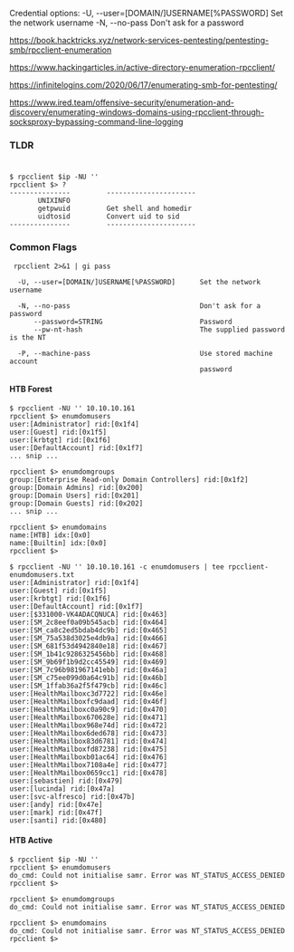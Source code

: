 Credential options:
  -U, --user=[DOMAIN/]USERNAME[%PASSWORD]      Set the network username
  -N, --no-pass                                Don't ask for a password

https://book.hacktricks.xyz/network-services-pentesting/pentesting-smb/rpcclient-enumeration

https://www.hackingarticles.in/active-directory-enumeration-rpcclient/

https://infinitelogins.com/2020/06/17/enumerating-smb-for-pentesting/

https://www.ired.team/offensive-security/enumeration-and-discovery/enumerating-windows-domains-using-rpcclient-through-socksproxy-bypassing-command-line-logging

### TLDR
```

```
### 
```
$ rpcclient $ip -NU ''               
rpcclient $> ?
---------------         ----------------------
       UNIXINFO
       getpwuid         Get shell and homedir
       uidtosid         Convert uid to sid
---------------         ----------------------
```
### Common Flags
```
 rpcclient 2>&1 | gi pass
  
  -U, --user=[DOMAIN/]USERNAME[%PASSWORD]      Set the network username
  
  -N, --no-pass                                Don't ask for a password
      --password=STRING                        Password
      --pw-nt-hash                             The supplied password is the NT

  -P, --machine-pass                           Use stored machine account
                                               password
```
#### HTB Forest
```
$ rpcclient -NU '' 10.10.10.161
rpcclient $> enumdomusers
user:[Administrator] rid:[0x1f4]
user:[Guest] rid:[0x1f5]
user:[krbtgt] rid:[0x1f6]
user:[DefaultAccount] rid:[0x1f7]
... snip ...

rpcclient $> enumdomgroups
group:[Enterprise Read-only Domain Controllers] rid:[0x1f2]
group:[Domain Admins] rid:[0x200]
group:[Domain Users] rid:[0x201]
group:[Domain Guests] rid:[0x202]
... snip ...

rpcclient $> enumdomains
name:[HTB] idx:[0x0]
name:[Builtin] idx:[0x0]
rpcclient $>
```

```
$ rpcclient -NU '' 10.10.10.161 -c enumdomusers | tee rpcclient-enumdomusers.txt
user:[Administrator] rid:[0x1f4]
user:[Guest] rid:[0x1f5]
user:[krbtgt] rid:[0x1f6]
user:[DefaultAccount] rid:[0x1f7]
user:[$331000-VK4ADACQNUCA] rid:[0x463]
user:[SM_2c8eef0a09b545acb] rid:[0x464]
user:[SM_ca8c2ed5bdab4dc9b] rid:[0x465]
user:[SM_75a538d3025e4db9a] rid:[0x466]
user:[SM_681f53d4942840e18] rid:[0x467]
user:[SM_1b41c9286325456bb] rid:[0x468]
user:[SM_9b69f1b9d2cc45549] rid:[0x469]
user:[SM_7c96b981967141ebb] rid:[0x46a]
user:[SM_c75ee099d0a64c91b] rid:[0x46b]
user:[SM_1ffab36a2f5f479cb] rid:[0x46c]
user:[HealthMailboxc3d7722] rid:[0x46e]
user:[HealthMailboxfc9daad] rid:[0x46f]
user:[HealthMailboxc0a90c9] rid:[0x470]
user:[HealthMailbox670628e] rid:[0x471]
user:[HealthMailbox968e74d] rid:[0x472]
user:[HealthMailbox6ded678] rid:[0x473]
user:[HealthMailbox83d6781] rid:[0x474]
user:[HealthMailboxfd87238] rid:[0x475]
user:[HealthMailboxb01ac64] rid:[0x476]
user:[HealthMailbox7108a4e] rid:[0x477]
user:[HealthMailbox0659cc1] rid:[0x478]
user:[sebastien] rid:[0x479]
user:[lucinda] rid:[0x47a]
user:[svc-alfresco] rid:[0x47b]
user:[andy] rid:[0x47e]
user:[mark] rid:[0x47f]
user:[santi] rid:[0x480]
```

#### HTB Active
```
$ rpcclient $ip -NU ''
rpcclient $> enumdomusers
do_cmd: Could not initialise samr. Error was NT_STATUS_ACCESS_DENIED
rpcclient $> 

rpcclient $> enumdomgroups
do_cmd: Could not initialise samr. Error was NT_STATUS_ACCESS_DENIED

rpcclient $> enumdomains
do_cmd: Could not initialise samr. Error was NT_STATUS_ACCESS_DENIED
rpcclient $>
```
### 
```

```
### 
```

```
### 
```

```

### 
```

```
### 
```

```
### 
```

```
### 
```

```
### 
```

```
### 
```

```
### 
```

```
### 
```

```
